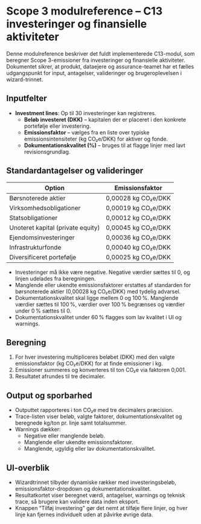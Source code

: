 # Scope 3 modulreference – C13 investeringer og finansielle aktiviteter

Denne modulreference beskriver det fuldt implementerede C13-modul, som
beregner Scope 3-emissioner fra investeringer og finansielle aktiviteter.
Dokumentet sikrer, at produkt, dataejere og assurance-teamet har et fælles
udgangspunkt for input, antagelser, valideringer og brugeroplevelsen i
wizard-trinnet.

## Inputfelter
- **Investment lines**: Op til 30 investeringer kan registreres.
  - **Beløb investeret (DKK)** – kapitalen der er placeret i den konkrete
    portefølje eller investering.
  - **Emissionsfaktor** – vælges fra en liste over typiske
    emissionsintensiteter (kg CO₂e/DKK) for aktiver og fonde.
  - **Dokumentationskvalitet (%)** – bruges til at flagge linjer med lavt
    revisionsgrundlag.

## Standardantagelser og valideringer

| Option | Emissionsfaktor |
| --- | --- |
| Børsnoterede aktier | 0,00028 kg CO₂e/DKK |
| Virksomhedsobligationer | 0,00019 kg CO₂e/DKK |
| Statsobligationer | 0,00012 kg CO₂e/DKK |
| Unoteret kapital (private equity) | 0,00045 kg CO₂e/DKK |
| Ejendomsinvesteringer | 0,00036 kg CO₂e/DKK |
| Infrastrukturfonde | 0,00040 kg CO₂e/DKK |
| Diversificeret portefølje | 0,00025 kg CO₂e/DKK |

- Investeringer må ikke være negative. Negative værdier sættes til 0, og
  linjen udelades fra beregningen.
- Manglende eller ukendte emissionsfaktorer erstattes af standarden for
  børsnoterede aktier (0,00028 kg CO₂e/DKK) med tydelig advarsel.
- Dokumentationskvalitet skal ligge mellem 0 og 100 %. Manglende værdier
  sættes til 100 %, værdier over 100 % begrænses og værdier under 0 %
  sættes til 0.
- Dokumentationskvalitet under 60 % flagges som lav kvalitet i UI og
  warnings.

## Beregning
1. For hver investering multipliceres beløbet (DKK) med den valgte
   emissionsfaktor (kg CO₂e/DKK) for at finde emissioner i kg.
2. Emissioner summeres og konverteres til ton CO₂e via faktoren 0,001.
3. Resultatet afrundes til tre decimaler.

## Output og sporbarhed
- Outputtet rapporteres i ton CO₂e med tre decimalers præcision.
- Trace-listen viser beløb, valgte faktorer, dokumentationskvalitet og
  beregnede kg/ton pr. linje samt totalsummer.
- Warnings dækker:
  - Negative eller manglende beløb.
  - Manglende eller ukendte emissionsfaktorer.
  - Manglende, ugyldig eller lav dokumentationskvalitet.

## UI-overblik
- Wizardtrinnet tilbyder dynamiske rækker med investeringsbeløb,
  emissionsfaktor-dropdown og dokumentationskvalitet.
- Resultatkortet viser beregnet værdi, antagelser, warnings og teknisk
  trace, så brugere kan validere data inden eksport.
- Knappen “Tilføj investering” gør det nemt at tilføje flere linjer, og
  hver linje kan fjernes individuelt uden at påvirke øvrige data.
